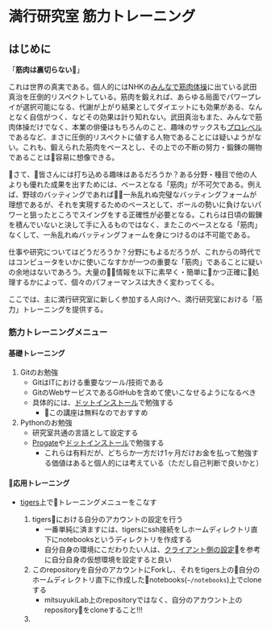 # 満行研究室 筋力トレーニング

## はじめに

「**筋肉は裏切らない**」

これは世界の真実である。個人的にはNHKの[みんなで筋肉体操](https://www.youtube.com/watch?v=IHYOhDe4FB8)に出ている武田真治を圧倒的リスペクトしている。筋肉を鍛えれば、あらゆる局面でパワープレイが選択可能になる、代謝が上がり結果としてダイエットにも効果がある、なんとなく自信がつく、などその効果は計り知れない。武田真治もまた、みんなで筋肉体操だけでなく、本業の俳優はもちろんのこと、趣味のサックスも[プロレベル](https://www.youtube.com/watch?v=Ma5xXTEMBJs)であるなど、まさに圧倒的リスペクトに値する人物であることには疑いようがない。これも、鍛えられた筋肉をベースとし、その上での不断の努力・鍛錬の賜物であることは容易に想像できる。

さて、皆さんには打ち込める趣味はあるだろうか？ある分野・種目で他の人よりも優れた成果を出すためには、ベースとなる「筋肉」が不可欠である。例えば、野球のバッティングであれば一糸乱れぬ完璧なバッティングフォームが理想であるが、それを実現するためのベースとして、ボールの勢いに負けないパワーと狙ったところでスイングをする正確性が必要となる。これらは日頃の鍛錬を積んでいないと決して手に入るものではなく、またこのベースとなる「筋肉」なくして、一糸乱れぬバッティングフォームを身につけるのは不可能である。

仕事や研究についてはどうだろうか？分野にもよるだろうが、これからの時代ではコンピュータをいかに使いこなすかが一つの重要な「筋肉」であることに疑いの余地はないであろう。大量の情報を以下に素早く・簡単にかつ正確に処理するかによって、個々のパフォーマンスは大きく変わってくる。

ここでは、主に満行研究室に新しく参加する人向けへ、満行研究室における「筋力」トレーニングを提供する。

### 筋力トレーニングメニュー

#### 基礎トレーニング

1. Gitのお勉強
    - GitはITにおける重要なツール/技術である
    - GitのWebサービスであるGitHubを含めて使いこなせるようになるべき
    - 具体的には、[ドットインストール](https://dotinstall.com/lessons/basic_git)で勉強する
        - この講座は無料なのでおすすめ
1. Pythonのお勉強
    - 研究室共通の言語として設定する
    - [Progate](https://prog-8.com/)や[ドットインストール](https://dotinstall.com/lessons/basic_python_v3)で勉強する
        - これらは有料だが、どちらか一方だけ1ヶ月だけお金を払って勉強する価値はあると個人的には考えている（ただし自己判断で良いかと）

#### 応用トレーニング

- [tigers](https://github.com/mitsuyukiLab/lab-operation/wiki/tigers-(133.34.37.147))上でトレーニングメニューをこなす

    1. tigersにおける自分のアカウントの設定を行う
        - 一番単純に済ますには、tigersにssh接続をしホームディレクトリ直下にnotebooksというディレクトリを作成する
        - 自分自身の環境にこだわりたい人は、[クライアント側の設定](https://github.com/mitsuyukiLab/lab-operation/wiki/tigers-(133.34.37.147)#%E3%82%AF%E3%83%A9%E3%82%A4%E3%82%A2%E3%83%B3%E3%83%88%E5%81%B4%E3%81%AE%E8%A8%AD%E5%AE%9A)を参考に自分自身の仮想環境を設定すると良い
    1. このrepositoryを自分のアカウントにForkし、それをtigers上の自分のホームディレクトリ直下に作成したnotebooks(`~/notebooks`)上でcloneする
        - mitsuyukiLab上のrepositoryではなく、自分のアカウント上のrepositoryをcloneすること!!!
    1. 